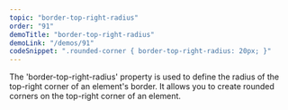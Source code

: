 ```yaml
---
topic: "border-top-right-radius"
order: "91"
demoTitle: "border-top-right-radius"
demoLink: "/demos/91"
codeSnippet: ".rounded-corner { border-top-right-radius: 20px; }"
---
```


The 'border-top-right-radius' property is used to define the radius of the top-right corner of an element's border. It allows you to create rounded corners on the top-right corner of an element.
<br />
